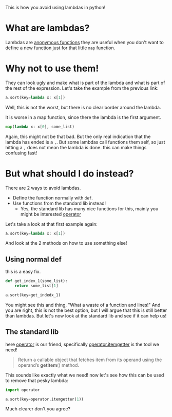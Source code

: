 This is how you avoid using lambdas in python!

# What are lambdas?
Lambdas are [anonymous functions](https://book.pythontips.com/en/latest/lambdas.html) they are useful when you don't want to define a new function just for that little `map` function.

# Why not to use them!
They can look ugly and make what is part of the lambda and what is part of the rest of the expression.
Let's take the example from the previous link:
```python
a.sort(key=lambda x: x[1])
```
Well, this is not the worst, but there is no clear border around the lambda.

It is worse in a map function, since there the lambda is the first argument.
```python
map(lambda x: x[0], some_list)
```
Again, this might not be that bad. But the only real indication that the lambda has ended is a `,`.
But some lambdas call functions them self, so just hitting a `,` does not mean the lambda is done.
this can make things confusing fast!

# But what should I do instead?
There are 2 ways to avoid lambdas.
* Define the function normally with `def`.
* Use functions from the standard lib instead!
	* Yes, the standard lib has many nice functions for this, mainly you might be interested [operator](https://docs.python.org/3/library/operator.html) 

Let's take a look at that first example again:
```python
a.sort(key=lambda x: x[1])
```
And look at the 2 methods on how to use something else!

## Using normal def
this is a easy fix.
```python
def get_index_1(some_list):
	return some_list[1]

a.sort(key=get_indedx_1)
```
You might see this and thing, "What a waste of a function and lines!"
And you are right, this is not the best option, but I will argue that this is still better than lambdas.
But let's now look at the standard lib and see if it can help us!

## The standard lib
here [operator](https://docs.python.org/3/library/operator.html) is our friend, specifically [operator.itemgetter](https://docs.python.org/3/library/operator.html#operator.itemgetter) is the tool we need!
> Return a callable object that fetches item from its operand using the operand’s __getitem__() method.

This sounds like exactly what we need! now let's see how this can be used to remove that pesky lambda:
```python
import operator

a.sort(key=operator.itemgetter(1))
```
Much clearer don't you agree?

